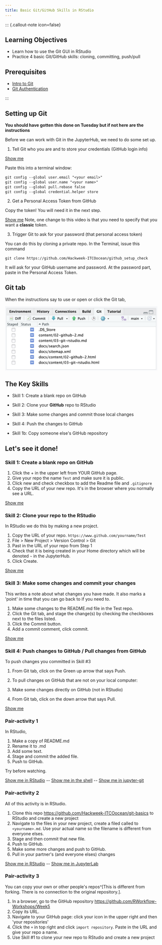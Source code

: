 ```yaml
---
title: Basic Git/GitHub Skills in RStudio
---
```


::: {.callout-note icon=false}

## Learning Objectives

- Learn how to use the Git GUI in RStudio
- Practice 4 basic Git/GitHub skills: cloning, committing, push/pull

## Prerequisites

- [Intro to Git](topics-skills/02-git.html)
- [Git Authentication](topics-skills/02-git-authentication.html)

:::



## Setting up Git

**You should have gotten this done on Tuesday but if not here are the instructions**

Before we can work with Git in the JupyterHub, we need to do some set up.

1. Tell Git who you are and to store your credentials (GitHub login info)

[Show me](https://youtu.be/F0jsBeMcU24)

Paste this into a terminal window:
```
git config --global user.email "<your email>"
git config --global user.name "<your name>"
git config --global pull.rebase false
git config --global credential.helper store
```

2. Get a Personal Access Token from GitHub

Copy the token! You will need it in the next step.

[Show me](https://youtu.be/tkioJhF_gO8) Note, one change to this video is that you need to specify that you want a **classic** token.

3. Trigger Git to ask for your password (that personal access token)

You can do this by cloning a private repo. In the Terminal, issue this command

```shell
git clone https://github.com/Hackweek-ITCOocean/github_setup_check
```

It will ask for your GitHub username and password. At the password part, paste in the Personal Access Token.


## Git tab

When the instructions say to use or open or click the Git tab, 

![](./img/rstudio-git-tab.png)

## The Key Skills

* Skill 1: Create a blank repo on GitHub
* Skill 2: Clone your **GitHub** repo to RStudio
* Skill 3: Make some changes and commit those local changes
* Skill 4: Push the changes to GitHub

* Skill 1b: Copy someone else's GitHub repository

## Let's see it done!

### Skill 1: Create a blank repo on GitHub

1. Click the + in the upper left from YOUR GitHub page.
2. Give your repo the name `Test` and make sure it is public.
3. Click new and check checkbox to add the Readme file and `.gitignore`
4. Copy the URL of your new repo. It's in the browser where you normally see a URL.

[Show me](https://youtu.be/_QszqhWW_Mg)

### Skill 2: Clone your repo to the RStudio

In RStudio we do this by making a new project.

1. Copy the URL of your repo. `https://www.github.com/yourname/Test`
2. File > New Project > Version Control > Git
3. Past in the URL of your repo from Step 1
3. Check that it is being created in your Home directory which will be denoted `~` in the JupyterHub.
4. Click Create.

[Show me](https://youtu.be/GObjzx6v6rU)


### Skill 3: Make some changes and commit your changes

This writes a note about what changes you have made. It also marks a 'point' in time that you can go back to if you need to.

1. Make some changes to the README.md file in the Test repo.
2. Click the Git tab, and stage the change(s) by checking the checkboxes next to the files listed.
2. Click the Commit button.
3. Add a commit comment, click commit.

[Show me](https://youtu.be/9XfChAPpVm4)

### Skill 4: Push changes to GitHub / Pull changes from GitHub

To push changes you committed in Skill #3

1. From Git tab, click on the Green up arrow that says Push.

2. To pull changes on GitHub that are not on your local computer:

1. Make some changes directly on GitHub (not in RStudio)
2. From Git tab, click on the down arrow that says Pull.

[Show me](https://youtu.be/wcQNQH0matE)

### Pair-activity 1

In RStudio,

1. Make a copy of README.md
2. Rename it to <youname>.md
3. Add some text.
4. Stage and commit the added file.
5. Push to GitHub.

Try before watching.

[Show me in RStudio](https://youtu.be/xUbxqzp7Rss) -- [Show me in the shell](https://youtu.be/tvmX41b5pTU) -- [Show me in jupyter-git](https://youtu.be/ejmkkjWJ_Es)

### Pair-activity 2

All of this activity is in RStudio.

1. Clone this repo <https://github.com/Hackweek-ITCOocean/git-basics> to RStudio and create a new project
2. Navigate to the files in your new project, create a filed called to `<yourname>.md`. Use your actual name so the filename is different from everyone elses.
3. Stage and then commit that new file.
4. Push to GitHub.
5. Make some more changes and push to GitHub.
6. Pull in your partner's (and everyone elses) changes

[Show me in RStudio](https://youtu.be/y8YWuPHC60g) -- [Show me in JupyterLab](https://youtu.be/w0ub1hBZh70)

### Pair-activity 3

You can copy your own or other people's repos^[This is different from forking. There is no connection to the original repository.].

1. In a browser, go to the GitHub repository <https://github.com/RWorkflow-Workshops/Week5>
2. Copy its URL.
3. Navigate to your GitHub page: click your icon in the upper right and then 'your repositories'
4. Click the `+` in top right and click `import repository`. Paste in the URL and give your repo a name.
5. Use Skill #1 to clone your new repo to RStudio and create a new project

